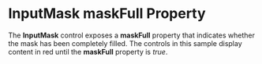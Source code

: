 InputMask maskFull Property
===========================

The **InputMask** control exposes a **maskFull** property that indicates whether the mask has been completely filled. The controls in this sample display content in red until the **maskFull** property is _true_.